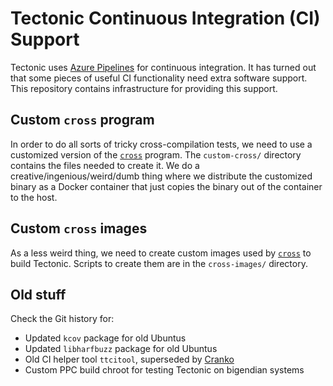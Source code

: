 # Tectonic Continuous Integration (CI) Support

Tectonic uses [Azure Pipelines][ap] for continuous integration. It has turned
out that some pieces of useful CI functionality need extra software support.
This repository contains infrastructure for providing this support.

[ap]: https://azure.microsoft.com/en-us/services/devops/pipelines/


## Custom `cross` program

In order to do all sorts of tricky cross-compilation tests, we need to use a
customized version of the [`cross`] program. The `custom-cross/` directory
contains the files needed to create it. We do a creative/ingenious/weird/dumb
thing where we distribute the customized binary as a Docker container that just
copies the binary out of the container to the host.

[`cross`]: https://github.com/cross-rs/cross


## Custom `cross` images

As a less weird thing, we need to create custom images used by [`cross`] to
build Tectonic. Scripts to create them are in the `cross-images/` directory.


## Old stuff

Check the Git history for:

- Updated `kcov` package for old Ubuntus
- Updated `libharfbuzz` package for old Ubuntus
- Old CI helper tool `ttcitool`, superseded by [Cranko]
- Custom PPC build chroot for testing Tectonic on bigendian systems

[Cranko]: https://pkgw.github.io/cranko/
